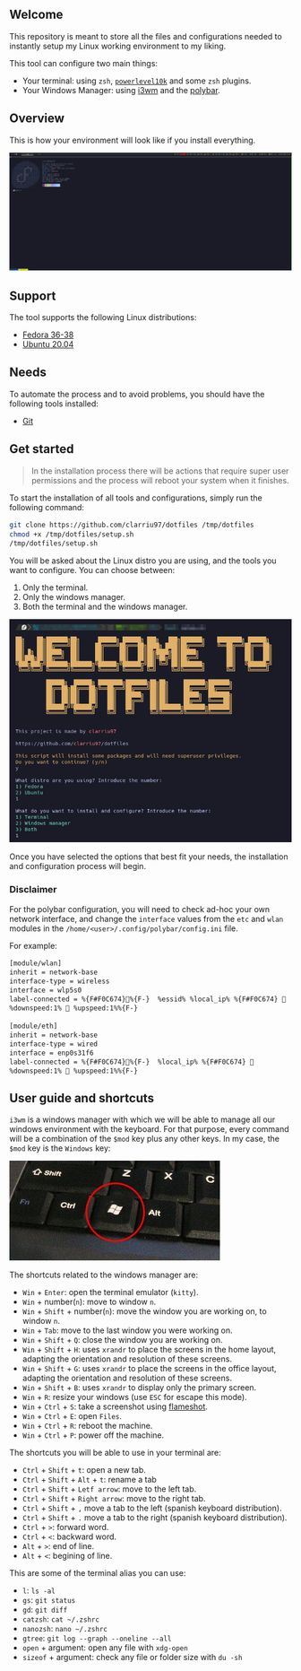 
## Welcome

This repository is meant to store all the files and configurations needed to instantly setup my Linux working environment to my liking.

This tool can configure two main things:

- Your terminal: using `zsh`, [`powerlevel10k`](https://github.com/romkatv/powerlevel10k) and some `zsh` plugins.
- Your Windows Manager: using [i3wm](https://i3wm.org/) and the [polybar](https://github.com/polybar/polybar).

## Overview

This is how your environment will look like if you install everything.

![terminal](images/terminal.png)

## Support

The tool supports the following Linux distributions:

- [Fedora 36-38](https://getfedora.org/)
- [Ubuntu 20.04](https://ubuntu.com/)

## Needs

To automate the process and to avoid problems, you should have the following tools installed:

- [Git](https://git-scm.com/)

## Get started

> In the installation process there will be actions that require super user permissions
> and the process will reboot your system when it finishes.

To start the installation of all tools and configurations, simply run the following command:

```bash
git clone https://github.com/clarriu97/dotfiles /tmp/dotfiles
chmod +x /tmp/dotfiles/setup.sh 
/tmp/dotfiles/setup.sh
```

You will be asked about the Linux distro you are using, and the tools you want to configure.
You can choose between:

1. Only the terminal.
2. Only the windows manager.
3. Both the terminal and the windows manager.

![example_questions](images/example_questions.png)

Once you have selected the options that best fit your needs, the installation and
configuration process will begin.

### Disclaimer

For the polybar configuration, you will need to check ad-hoc your own network interface, and
change the `interface` values from the `etc` and `wlan` modules in the
`/home/<user>/.config/polybar/config.ini` file.

For example:

```
[module/wlan]
inherit = network-base
interface-type = wireless
interface = wlp5s0
label-connected = %{F#F0C674}%{F-}  %essid% %local_ip% %{F#F0C674}  %downspeed:1%  %upspeed:1%%{F-}

[module/eth]
inherit = network-base
interface-type = wired
interface = enp0s31f6
label-connected = %{F#F0C674}%{F-}  %local_ip% %{F#F0C674}  %downspeed:1%  %upspeed:1%%{F-}
```

## User guide and shortcuts

`i3wm` is a windows manager with which we will be able to manage all our windows environment
with the keyboard. For that purpose, every command will be a combination of the `$mod` key plus
any other keys. In my case, the `$mod` key is the `Windows` key:

![winkey](images/win_key.jpg)

The shortcuts related to the windows manager are:

- `Win` + `Enter`: open the terminal emulator (`kitty`).
- `Win` + number(`n`): move to window `n`.
- `Win` + `Shift` + number(`n`): move the window you are working on, to window `n`.
- `Win` + `Tab`: move to the last window you were working on.
- `Win` + `Shift` + `Q`: close the window you are working on.
- `Win` + `Shift` + `H`: uses `xrandr` to place the screens in the home layout, adapting the orientation and resolution of these screens.
- `Win` + `Shift` + `G`: uses `xrandr` to place the screens in the office layout, adapting the orientation and resolution of these screens.
- `Win` + `Shift` + `B`: uses `xrandr` to display only the primary screen.
- `Win` + `R`: resize your windows (use `ESC` for escape this mode).
- `Win` + `Ctrl` + `S`: take a screenshot using [flameshot](https://github.com/flameshot-org/flameshot).
- `Win` + `Ctrl` + `E`: open `Files`.
- `Win` + `Ctrl` + `R`: reboot the machine.
- `Win` + `Ctrl` + `P`: power off the machine.

The shortcuts you will be able to use in your terminal are:
- `Ctrl` + `Shift` + `t`: open a new tab.
- `Ctrl` + `Shift` + `Alt` + `t`: rename a tab
- `Ctrl` + `Shift` + `Letf arrow`: move to the left tab.
- `Ctrl` + `Shift` + `Right arrow`: move to the right tab.
- `Ctrl` + `Shift` + `,` move a tab to the left (spanish keyboard distribution).
- `Ctrl` + `Shift` + `.` move a tab to the right (spanish keyboard distribution).
- `Ctrl` + `>`: forward word.
- `Ctrl` + `<`: backward word.
- `Alt` + `>`: end of line.
- `Alt` + `<`: begining of line.

This are some of the terminal alias you can use:
- `l`: `ls -al`
- `gs`: `git status`
- `gd`: `git diff`
- `catzsh`: `cat ~/.zshrc`
- `nanozsh`: `nano ~/.zshrc`
- `gtree`: `git log --graph --oneline --all`
- `open` + argument: open any file with `xdg-open`
- `sizeof` + argument: check any file or folder size with `du -sh`
